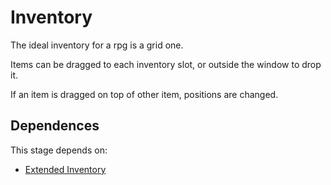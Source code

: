 # Inventory

The ideal inventory for a rpg is a grid one.

Items can be dragged to each inventory slot, or outside the window to drop it.

If an item is dragged on top of other item, positions are changed.

## Dependences

This stage depends on:

- [Extended Inventory](../extended-inventory.md)